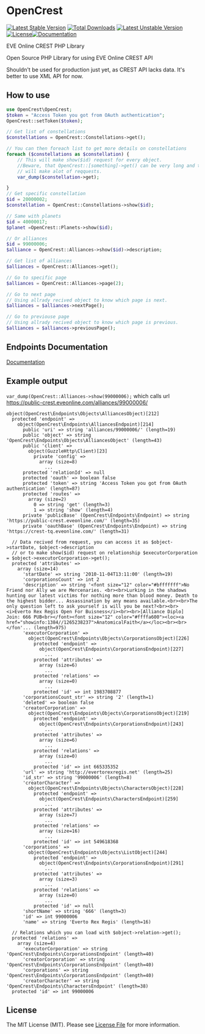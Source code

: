 # OpenCrest
[![Latest Stable Version](https://poser.pugx.org/mentos1386/opencrest/v/stable)](https://packagist.org/packages/mentos1386/opencrest) [![Total Downloads](https://poser.pugx.org/mentos1386/opencrest/downloads)](https://packagist.org/packages/mentos1386/opencrest) [![Latest Unstable Version](https://poser.pugx.org/mentos1386/opencrest/v/unstable)](https://packagist.org/packages/mentos1386/opencrest) [![License](https://poser.pugx.org/mentos1386/opencrest/license)](https://packagist.org/packages/mentos1386/opencrest)[![Documentation](http://opencrest.readthedocs.org/en/latest/?badge=latest)](http://opencrest.readthedocs.org/en/latest/)

EVE Online CREST PHP Library


Open Source PHP Library for using EVE Online CREST API

Shouldn't be used for production just yet, as CREST API lacks data. It's better to use XML API for now.

## How to use

```php
use OpenCrest\OpenCrest;
$token = "Access Token you got from OAuth authentication";
OpenCrest::setToken($token);

// Get list of constellations
$constellations = OpenCrest::Constellations->get();

// You can then foreach list to get more details on constellations
foreach ($constellations as $constellation) {
    // This will make show($id) request for every object.
    //Beware, that OpenCrest::[something]->get() can be very long and that making get request on every item 
    // will make alot of reqquests.
    var_dump($constellation->get);

}
// Get specific constellation
$id = 20000002;
$constellation = OpenCrest::Constellations->show($id);

// Same with planets
$id = 40000017;
$planet =OpenCrest::Planets->show($id);

// Or alliances
$id = 99000006;
$alliance = OpenCrest::Alliances->show($id)->description;

// Get list of alliances
$alliances = OpenCrest::Alliances->get();

// Go to specific page
$alliances = OpenCrest::Alliances->page(2);

// Go to next page
// Using allrady recived object to know which page is next.
$alliances = $alliances->nextPage();

// Go to previouse page
// Using allrady recived object to know which page is previous.
$alliances = $alliances->previousPage();

```

## Endpoints Documentation
[Documentation](https://github.com/mentos1386/OpenCrest/blob/master/src/Endpoints/README.md)

## Example output
`var_dump(OpenCrest::Alliances->show(99000006);` which calls url https://public-crest.eveonline.com/alliances/99000006/

```
object(OpenCrest\Endpoints\Objects\AlliancesObject)[212]
  protected 'endpoint' => 
    object(OpenCrest\Endpoints\AlliancesEndpoint)[214]
      public 'uri' => string 'alliances/99000006/' (length=19)
      public 'object' => string 'OpenCrest\Endpoints\Objects\AlliancesObject' (length=43)
      public 'client' => 
        object(GuzzleHttp\Client)[23]
          private 'config' => 
            array (size=8)
              ...
      protected 'relationId' => null
      protected 'oauth' => boolean false
      protected 'token' => string 'Access Token you got from OAuth authentication' (length=87)
      protected 'routes' => 
        array (size=2)
          0 => string 'get' (length=3)
          1 => string 'show' (length=4)
      private 'publicBase' (OpenCrest\Endpoints\Endpoint) => string 'https://public-crest.eveonline.com/' (length=35)
      private 'oauthBase' (OpenCrest\Endpoints\Endpoint) => string 'https://crest-tq.eveonline.com/' (length=31)
  
  // Data recived from request, you can access it as $object->startDate, $object->description
  // or to make show($id) request on relationship $executorCorporation = $object->executorCorporation->get();
  protected 'attributes' => 
    array (size=14)
      'startDate' => string '2010-11-04T13:11:00' (length=19)
      'corporationsCount' => int 2
      'description' => string '<font size="12" color="#bfffffff">No Friend nor Ally we are Mercenaries. <br><br>Lurking in the shadows hunting our latest victims for nothing more than blood money. Death to the highest bidder... Assassination by any means available.<br><br>The only question left to ask yourself is will you be next?<br><br><i>Everto Rex Regis Open For Buisness</i><br><br>[Alliance Diplo] Join: 666 PUB<br></font><font size="12" color="#ffffa600"><loc><a href="showinfo:1384//1265238237">AnatomicalFaith</a></loc><br><br></fon'... (length=975)
      'executorCorporation' => 
        object(OpenCrest\Endpoints\Objects\CorporationsObject)[226]
          protected 'endpoint' => 
            object(OpenCrest\Endpoints\CorporationsEndpoint)[227]
              ...
          protected 'attributes' => 
            array (size=6)
              ...
          protected 'relations' => 
            array (size=0)
              ...
          protected 'id' => int 1983708877
      'corporationsCount_str' => string '2' (length=1)
      'deleted' => boolean false
      'creatorCorporation' => 
        object(OpenCrest\Endpoints\Objects\CorporationsObject)[219]
          protected 'endpoint' => 
            object(OpenCrest\Endpoints\CorporationsEndpoint)[243]
              ...
          protected 'attributes' => 
            array (size=6)
              ...
          protected 'relations' => 
            array (size=0)
              ...
          protected 'id' => int 665335352
      'url' => string 'http://evertorexregis.net' (length=25)
      'id_str' => string '99000006' (length=8)
      'creatorCharacter' => 
        object(OpenCrest\Endpoints\Objects\CharactersObject)[228]
          protected 'endpoint' => 
            object(OpenCrest\Endpoints\CharactersEndpoint)[259]
              ...
          protected 'attributes' => 
            array (size=7)
              ...
          protected 'relations' => 
            array (size=16)
              ...
          protected 'id' => int 549618368
      'corporations' => 
        object(OpenCrest\Endpoints\Objects\ListObject)[244]
          protected 'endpoint' => 
            object(OpenCrest\Endpoints\CorporationsEndpoint)[291]
              ...
          protected 'attributes' => 
            array (size=3)
              ...
          protected 'relations' => 
            array (size=0)
              ...
          protected 'id' => null
      'shortName' => string '666' (length=3)
      'id' => int 99000006
      'name' => string 'Everto Rex Regis' (length=16)
      
  // Relations which you can load with $object->relation->get();
  protected 'relations' => 
    array (size=4)
      'executorCorporation' => string 'OpenCrest\Endpoints\CorporationsEndpoint' (length=40)
      'creatorCorporation' => string 'OpenCrest\Endpoints\CorporationsEndpoint' (length=40)
      'corporations' => string 'OpenCrest\Endpoints\CorporationsEndpoint' (length=40)
      'creatorCharacter' => string 'OpenCrest\Endpoints\CharactersEndpoint' (length=38)
  protected 'id' => int 99000006
```

## License
The MIT License (MIT). Please see [License File](https://github.com/mentos1386/OpenCrest/blob/master/LICENSE) for more information.
